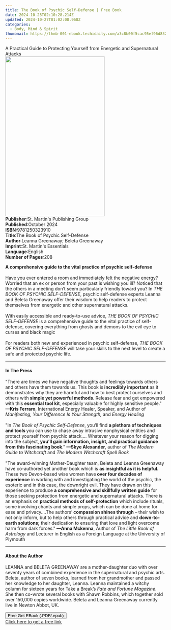 ```yaml
---
title: The Book of Psychic Self-Defense | Free Book
date: 2024-10-25T02:10:28.214Z
updated: 2024-10-27T01:02:08.968Z
categories:
  - Body, Mind & Spirit
thumbnail: https://thmb-001-ebook.techidaily.com/a3c8b00f5cac95ef96d8325e48c13325f90efd3eeb9e2536d9dc567489aaf6db.jpg
---
```

<main id="book-container">
  <div class="flex flex-col">
    <div class="book-brief flex-1 py-6 px-4 sm:p-6 md:py-10 md:px-8">
      <!-- brief-->
      <div class="book-brief-main">
        A Practical Guide to Protecting Yourself from Energetic and Supernatural
        Attacks
      </div>
    </div>
    <div
      class="book-meta-info flex-1 grid gap-4 col-start-1 col-end-3 row-start-1 sm:mb-6 sm:grid-cols-4 lg:gap-6 lg:col-start-2 lg:row-end-6 lg:row-span-6 lg:mb-0"
    >
      <div
        class="book-meta-info-left place-content-center mt-4 p-4 text-sm leading-6 col-start-2 col-span-2 dark:text-slate-400"
      >
        <img
          class="w-full h-500 object-cover rounded-lg sm:h-255 sm:col-span-2 lg:col-span-full"
          src="https://img-001-ebook.techidaily.com/baf6603cb28fa491e713631df70a53d30a5b1195d800dc08adc5afd62459d49f.jpg"
          alt=""
          width="312"
          height="500"
        />
      </div>
      <div
        class="book-meta-info-right mt-2 col-start-1 row-start-2 col-span-3 self-center"
      >
        <!-- meta data  -->
        <div class="flex flex-col px-4 md:px-8">
          <div class="flex-1">
            <strong>Publisher</strong>:<span class="px-2"
              >St. Martin&#39;s Publishing Group</span
            >
          </div>
          <div class="flex-1">
            <strong>Published</strong>:<span class="px-2">October 2024</span>
          </div>
          <div class="flex-1">
            <strong>ISBN</strong>:<span class="px-2">9781250323910</span>
          </div>
          <div class="flex-1">
            <strong>Title</strong>:<span class="px-2"
              >The Book of Psychic Self-Defense</span
            >
          </div>
          <div class="flex-1">
            <strong>Author</strong>:<span class="px-2"
              >Leanna Greenaway; Beleta Greenaway</span
            >
          </div>
          <div class="flex-1">
            <strong>Imprint</strong>:<span class="px-2"
              >St. Martin&#39;s Essentials</span
            >
          </div>
          <div class="flex-1">
            <strong>Language</strong>:<span class="px-2">English</span>
          </div>
          <div class="flex-1">
            <strong>Number of Pages</strong>:<span class="px-2">208</span>
          </div>
        </div>
      </div>
    </div>
    <div class="book-description flex-1 py-6 px-4 sm:p-6 md:py-10 md:px-8">
      <div class="book-description-main">
        <div accordion-content="" id="description">
          <p>
            <b
              >A comprehensive guide to the vital practice of psychic
              self-defense</b
            ><br /><br />Have you ever entered a room and immediately felt the
            negative energy? Worried that an ex or person from your past is
            wishing you ill? Noticed that the others in a meeting don’t seem
            particularly friendly toward you? In
            <i>THE BOOK OF PSYCHIC SELF-DEFENSE</i>, psychic self-defense
            experts Leanna and Beleta Greenaway offer their wisdom to help
            readers to protect themselves from energetic and other supernatural
            attacks.<br /><br />With easily accessible and ready-to-use advice,
            <i>THE BOOK OF PSYCHIC SELF-DEFENSE</i> is a comprehensive guide to
            the vital practice of self-defense, covering everything from ghosts
            and demons to the evil eye to curses and black magic<br /><br />For
            readers both new and experienced in psychic self-defense,
            <i>THE BOOK OF PSYCHIC SELF-DEFENSE</i> will take your skills to the
            next level to create a safe and protected psychic life.
          </p>
        </div>
        <div class="accordion-fader"></div>
      </div>
    </div>
    <div class="book-excerpts flex-1 py-6 px-4 sm:p-6 md:py-10 md:px-8">
      <!-- excerpts-->
      <div class="book-excerpts-main">
        <hr />
        <h4 class="placeholder placeholder-heading">
          <span>In The Press</span>
        </h4>
        <p></p>
        <p>
          "There are times we have negative thoughts and feelings towards others
          and others have them towards us. This book is<b>
            incredibly important</b
          >
          as it demonstrates why they are harmful and how to best protect
          ourselves and others with<b> simple yet powerful methods</b>. Release
          fear and get empowered with this <b>essential tool kit</b>, especially
          valuable for highly sensitive people." <b>—Kris Ferraro</b>,
          International Energy Healer, Speaker, and Author of
          <i>Manifesting, Your Difference Is Your Strength, </i>and<i>
            Energy Healing </i
          ><br /><br />"In<i> The Book of Psychic Self-Defense</i>, you’ll find
          <b>a plethora of techniques and tools </b>you can use to chase away
          intrusive nonphysical entities and protect yourself from psychic
          attack.... Whatever your reason for digging into the subject,<b>
            you’ll gain information, insight, and practical guidance from this
            fascinating book</b
          >." <b>—Skye Alexander</b>, author of
          <i>The Modern Guide to Witchcraft </i>and<i>
            The Modern Witchcraft Spell Book </i
          ><br /><br />"The award-winning Mother-Daughter team, Beleta and
          Leanna Greenaway have co-authored yet another book which is
          <b>as insightful as it is helpful. </b>These two Devon-based wise
          women have<b> over four decades of experience</b> in working with and
          investigating the world of the psychic, the esoteric and in this case,
          the downright evil. They have drawn on this experience to produce
          <b>a comprehensive and skillfully written guide</b> for those seeking
          protection from energetic and supernatural attacks. There is an
          emphasis on <b>practical methods of self-protection</b> which include
          rituals, some involving chants and simple props, which can be done at
          home for ease and privacy….The authors’<b>
            compassion shines through</b
          >
          – their wish to not only inform, but to help others through practical
          advice and <b>down-to-earth solutions;</b> their dedication to
          ensuring that love and light overcome harm from dark forces."<b>
            —Anna Mckenna</b
          >, Author of <i>The Little Book of Astrology </i>and Lecturer in
          English as a Foreign Language at the University of Plymouth
        </p>
        <p></p>
      </div>
    </div>
    <div class="book-about-author flex-1 py-6 px-4 sm:p-6 md:py-10 md:px-8">
      <!-- about author-->
      <div class="book-main-author-main">
        <hr />
        <h4 class="placeholder placeholder-heading">
          <span>About the Author</span>
        </h4>
        <p>
          LEANNA and BELETA GREENAWAY are a mother-daughter duo with over
          seventy years of combined experience in the supernatural and psychic
          arts. Beleta, author of seven books, learned from her grandmother and
          passed her knowledge to her daughter, Leanna. Leanna maintained a
          witchy column for sixteen years for Take a Break’s
          <i>Fate and Fortune Magazine</i>. She then co-wrote several books with
          Shawn Robbins, which together sold over 150,000 copies worldwide.
          Beleta and Leanna Greenaway currently live in Newton Abbot, UK.
        </p>
      </div>
    </div>
    <div class="book-free-get flex-1 py-6 px-4 sm:p-6 md:py-10 md:px-8">
      <button
        id="btn-free-get"
        class="bg-blue-500 hover:bg-blue-700 text-white font-bold py-2 px-4 rounded"
      >
        Free Get EBook (.PDF/.epub)
      </button>
      <div id="countdown-display" class="px-2 text-lg mt-2"></div>
      <a
        id="free-link"
        class="hidden bg-blue-500 hover:bg-blue-700 text-white font-bold py-2 px-4 rounded"
        href="https://www.ebooks.com/en-us/book/211174525/the-book-of-psychic-self-defense/leanna-greenaway/"
        target="_blank"
        >Click here to get a free link</a
      >
    </div>
    <script>
      let countdownTime = 0;
      let countdownInterval = null;
      document
        .getElementById('btn-free-get')
        .addEventListener('click', startCountdown);
      function startCountdown() {
        countdownTime = new Date().getTime() + 60000 * 3;
        countdownInterval = setInterval(updateCountdown, 1000);
        document.getElementById('btn-free-get').disabled = true;
        document
          .getElementById('btn-free-get')
          .classList.add('bg-gray-500', 'cursor-not-allowed');
      }
      function updateCountdown() {
        let currentTime = new Date().getTime();
        let timeLeft = countdownTime - currentTime;
        let secondsLeft = Math.floor(timeLeft / 1000);
        document.getElementById('countdown-display').innerHTML =
          `Remaining time: ${secondsLeft} seconds.`;
        if (secondsLeft <= 0) {
          clearInterval(countdownInterval);
          document.getElementById('btn-free-get').classList.add('hidden');
          document.getElementById('free-link').classList.remove('hidden');
          document.getElementById('countdown-display').innerHTML = '';
        }
      }
    </script>
  </div>
</main>

<ins class="adsbygoogle"
      style="display:block"
      data-ad-client="ca-pub-7571918770474297"
      data-ad-slot="8358498916"
      data-ad-format="auto"
      data-full-width-responsive="true"></ins>
    